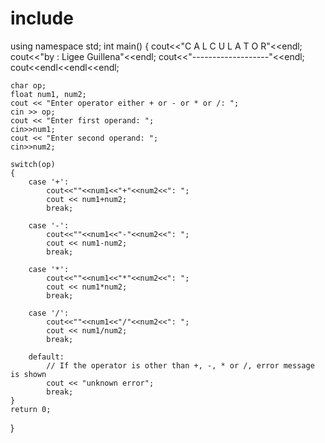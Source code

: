 # include <iostream>
using namespace std;
int main()
{
    cout<<"C A L C U L A T O R"<<endl;
    cout<<"by : Ligee Guillena"<<endl;
    cout<<"-------------------"<<endl;
    cout<<endl<<endl<<endl;
    
    char op;
    float num1, num2;
    cout << "Enter operator either + or - or * or /: ";
    cin >> op;
    cout << "Enter first operand: ";
    cin>>num1;
    cout << "Enter second operand: ";
    cin>>num2;
    
    switch(op)
    {
        case '+':
            cout<<""<<num1<<"+"<<num2<<": ";
            cout << num1+num2;
            break;
             
        case '-':
            cout<<""<<num1<<"-"<<num2<<": ";
            cout << num1-num2;
            break;
            
        case '*':
            cout<<""<<num1<<"*"<<num2<<": ";
            cout << num1*num2;
            break;
            
        case '/':
            cout<<""<<num1<<"/"<<num2<<": ";
            cout << num1/num2;
            break;
            
        default:
            // If the operator is other than +, -, * or /, error message is shown
            cout << "unknown error";
            break;
    }
    return 0;
}

